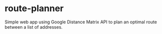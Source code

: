 # route-planner
Simple web app using Google Distance Matrix API to plan an optimal route between a list of addresses.
